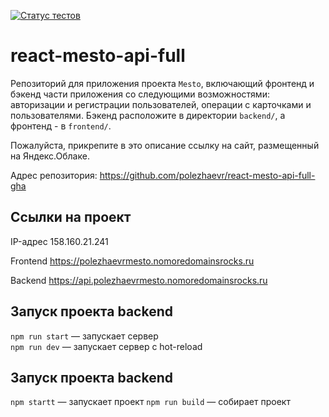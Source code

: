 [![Статус тестов](../../actions/workflows/tests.yml/badge.svg)](../../actions/workflows/tests.yml)

# react-mesto-api-full
Репозиторий для приложения проекта `Mesto`, включающий фронтенд и бэкенд части приложения со следующими возможностями: авторизации и регистрации пользователей, операции с карточками и пользователями. Бэкенд расположите в директории `backend/`, а фронтенд - в `frontend/`. 
  
Пожалуйста, прикрепите в это описание ссылку на сайт, размещенный на Яндекс.Облаке.

Адрес репозитория: https://github.com/polezhaevr/react-mesto-api-full-gha

## Ссылки на проект

IP-адрес 158.160.21.241

Frontend https://polezhaevrmesto.nomoredomainsrocks.ru

Backend https://api.polezhaevrmesto.nomoredomainsrocks.ru

## Запуск проекта backend
`npm run start` — запускает сервер   
`npm run dev` — запускает сервер с hot-reload

## Запуск проекта backend
`npm startt` — запускает проект 
`npm run build` — собирает проект


